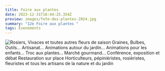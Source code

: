 ```yaml
---
title: Foire aux plantes
date: 2023-12-31T16:44:25.354Z
preview: images/fete-des-plantes-2024.jpg
summary: "12e Foire aux plantes "
tags: Évenements
---
```

![Rosiers, Vivaces et toutes autres fleurs de saison Graines, Bulbes, Outils… Artisanat… Animations autour du jardin… Animations pour les enfants... Troc aux plantes... Marché gourmand… Conférence, exposition et débat Restauration sur place Horticulteurs, pépiniéristes, rosiéristes, fleuristes et tous les artisans de la nature et du jardin](images/fete-des-plantes-2024.jpg)

![]()